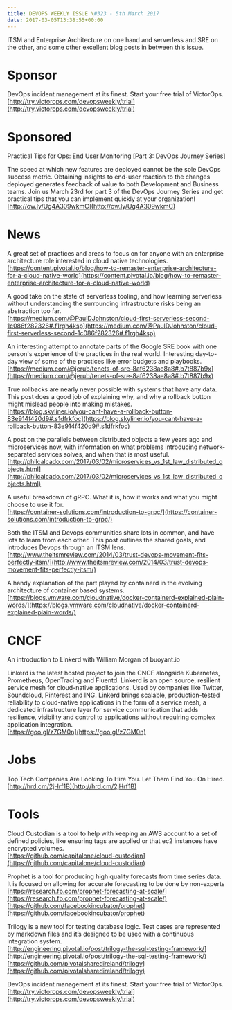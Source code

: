 ```yaml
---
title: DEVOPS WEEKLY ISSUE \#323 - 5th March 2017 
date: 2017-03-05T13:38:55+00:00
---
```


ITSM and Enterprise Architecture on one hand and serverless and SRE on the other, and some other excellent blog posts in between this issue.


Sponsor
======

DevOps incident management at its finest. Start your free trial of VictorOps.
<br>[http://try.victorops.com/devopsweekly/trial](http://try.victorops.com/devopsweekly/trial)


Sponsored
========

Practical Tips for Ops: End User Monitoring [Part 3: DevOps Journey Series]

The speed at which new features are deployed cannot be the sole DevOps success metric. Obtaining insights to end-user reaction to the changes deployed generates feedback of value to both Development and Business teams. Join us March 23rd for part 3 of the DevOps Journey Series and get practical tips that you can implement quickly at your organization!
<br>[http://ow.ly/Ug4A309wkmC](http://ow.ly/Ug4A309wkmC)


News
====

A great set of practices and areas to focus on for anyone with an enterprise architecture role interested in cloud native technologies.
<br>[https://content.pivotal.io/blog/how-to-remaster-enterprise-architecture-for-a-cloud-native-world](https://content.pivotal.io/blog/how-to-remaster-enterprise-architecture-for-a-cloud-native-world)


A good take on the state of serverless tooling, and how learning serverless without understanding the surrounding infrastructure risks being an abstraction too far.
<br>[https://medium.com/@PaulDJohnston/cloud-first-serverless-second-1c086f282326#.f1rgh4ksp](https://medium.com/@PaulDJohnston/cloud-first-serverless-second-1c086f282326#.f1rgh4ksp)


An interesting attempt to annotate parts of the Google SRE book with one person's experience of the practices in the real world. Interesting day-to-day view of some of the practices like error budgets and playbooks.
<br>[https://medium.com/@jerub/tenets-of-sre-8af6238ae8a8#.b7t887b9x](https://medium.com/@jerub/tenets-of-sre-8af6238ae8a8#.b7t887b9x)


True rollbacks are nearly never possible with systems that have any data. This post does a good job of explaining why, and why a rollback button might mislead people into making mistakes.
<br>[https://blog.skyliner.io/you-cant-have-a-rollback-button-83e914f420d9#.s1dfrkfoc](https://blog.skyliner.io/you-cant-have-a-rollback-button-83e914f420d9#.s1dfrkfoc)


A post on the parallels between distributed objects a few years ago and microservices now, with information on what problems introducing network-separated services solves, and when that is most useful.
<br>[http://philcalcado.com/2017/03/02/microservices_vs_1st_law_distributed_objects.html](http://philcalcado.com/2017/03/02/microservices_vs_1st_law_distributed_objects.html)


A useful breakdown of gRPC. What it is, how it works and what you might choose to use it for.
<br>[https://container-solutions.com/introduction-to-grpc/](https://container-solutions.com/introduction-to-grpc/)


Both the ITSM and Devops communities share lots in common, and have lots to learn from each other. This post outlines the shared goals, and introduces Devops through an ITSM lens.
<br>[http://www.theitsmreview.com/2014/03/trust-devops-movement-fits-perfectly-itsm/](http://www.theitsmreview.com/2014/03/trust-devops-movement-fits-perfectly-itsm/)


A handy explanation of the part played by containerd in the evolving architecture of container based systems.
<br>[https://blogs.vmware.com/cloudnative/docker-containerd-explained-plain-words/](https://blogs.vmware.com/cloudnative/docker-containerd-explained-plain-words/)


CNCF
====

An introduction to Linkerd with William Morgan of buoyant.io

Linkerd is the latest hosted project to join the CNCF alongside Kubernetes, Prometheus, OpenTracing and Fluentd. Linkerd is an open source, resilient service mesh for cloud-native applications. Used by companies like Twitter, Soundcloud, Pinterest and ING. Linkerd brings scalable, production-tested reliability to cloud-native applications in the form of a service mesh, a dedicated infrastructure layer for service communication that adds resilience, visibility and control to applications without requiring complex application integration.
<br>[https://goo.gl/z7GM0n](https://goo.gl/z7GM0n)


Jobs
====

Top Tech Companies Are Looking To Hire You. Let Them Find You On Hired.
<br>[http://hrd.cm/2jHrf1B](http://hrd.cm/2jHrf1B)


Tools
=====

Cloud Custodian is a tool to help with keeping an AWS account to a set of defined policies, like ensuring tags are applied or that ec2 instances have encrypted volumes.
<br>[https://github.com/capitalone/cloud-custodian](https://github.com/capitalone/cloud-custodian)


Prophet is a tool for producing high quality forecasts from time series data. It is focused on allowing for accurate forecasting to be done by non-experts
<br>[https://research.fb.com/prophet-forecasting-at-scale/](https://research.fb.com/prophet-forecasting-at-scale/)
<br>[https://github.com/facebookincubator/prophet](https://github.com/facebookincubator/prophet)


Trilogy is a new tool for testing database logic. Test cases are represented by markdown files and it’s designed to be used with a continuous integration system.
<br>[http://engineering.pivotal.io/post/trilogy-the-sql-testing-framework/](http://engineering.pivotal.io/post/trilogy-the-sql-testing-framework/)
<br>[https://github.com/pivotalsharedireland/trilogy](https://github.com/pivotalsharedireland/trilogy)



DevOps incident management at its finest. Start your free trial of VictorOps.
<br>[http://try.victorops.com/devopsweekly/trial](http://try.victorops.com/devopsweekly/trial)




